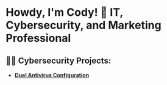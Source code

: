<h1>Howdy, I'm Cody! 👋  IT, Cybersecurity, and Marketing Professional</h1>

<h2>👨‍💻 Cybersecurity Projects:</h2>

- <b>[Duel Antivirus Configuration](https://github.com/cody-walker/DuelAVConfig)</b>


<!--
**wlkr-tejas-rngr/wlkr-tejas-rngr** is a ✨ _special_ ✨ repository because its `README.md` (this file) appears on your GitHub profile.

Here are some ideas to get you started:

- 🔭 I’m currently working on ...
- 🌱 I’m currently learning ...
- 👯 I’m looking to collaborate on ...
- 🤔 I’m looking for help with ...
- 💬 Ask me about ...
- 📫 How to reach me: ...
- 😄 Pronouns: ...
- ⚡ Fun fact: ...
-->
